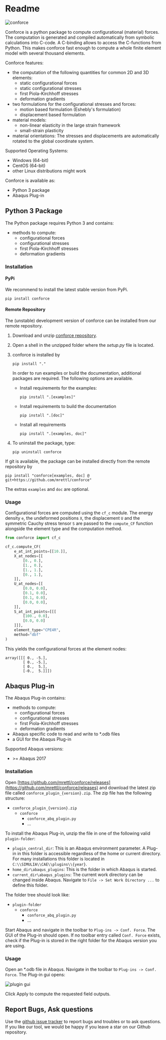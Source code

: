 Readme
======

![conforce](conforce_logo.png)

Conforce is a python package to compute configurational (material) forces.
The computation is generated and compiled automatically from symbolic calculations into C-code.
A C-binding allows to access the C-functions from Python.
This makes conforce fast enough to compute a whole finite element model with several thousand elements.

Conforce features:

- the computation of the following quantities for common 2D and 3D elements:
  - static configurational forces
  - static configurational stresses
  - first Piola-Kirchhoff stresses
  - deformation gradients
- two formulations for the configurational stresses and forces:
  - motion based formulation (Eshebly's formulation)
  - displacement based formulation
- material models:
  - non-linear elasticity in the large strain framework
  - small-strain plasticity
- material orientations: The stresses and displacements are automatically rotated to the global coordinate system.


Supported Operating Systems:
- Windows (64-bit)
- CentOS (64-bit)
- other Linux distributions might work


Conforce is available as:
- Python 3 package
- Abaqus Plug-in

## Python 3 Package

The Python package requires Python 3 and contains:

- methods to compute:
  - configurational forces
  - configurational stresses
  - first Piola-Kirchhoff stresses
  - deformation gradients

### Installation 

#### PyPi

We recommend to install the latest stable version from PyPi.

````shell
pip install conforce
````

#### Remote Repository

The (unstable) development version of conforce can be installed 
from our remote repository.

1. Download and unzip [conforce repository](https://github.com/mrettl/conforce).
2. Open a shell in the unzipped folder where the *setup.py* file is located.
3. conforce is installed by
   ````shell
   pip install "."
   ````
   In order to run examples or build the documentation,
   additional packages are required.
   The following options are available.
   - Install requirements for the examples:
     ````shell
     pip install ".[examples]"
     ````
   - Install requirements to build the documentation
     ````shell
     pip install ".[doc]"
     ````
   - Install all requirements
     ````shell
     pip install ".[examples, doc]"
     ````
   
4. To uninstall the package, type:
    ````shell
    pip uninstall conforce
    ````

If git is available, the package can be installed directly from the remote repository by
````shell
pip install "conforce[examples, doc] @ git+https://github.com/mrettl/conforce"
````
The extras `examples` and `doc` are optional.

### Usage

Configurational forces are computed using the `cf_c` module.
The energy density `e`, the undeformed positions `X`,
the displacement `U` and the symmetric Cauchy stress tensor `S`
are passed to the `compute_CF` function alongside the element type and the computation method.

````python
from conforce import cf_c

cf_c.compute_CF(
    e_at_int_points=[[10.]],
    X_at_nodes=[[
        [0., 0.],
        [1., 0.],
        [1., 1.],
        [0., 1.],
    ]],
    U_at_nodes=[[
        [0.0, 0.0],
        [0.1, 0.0],
        [0.1, 0.0],
        [0.0, 0.0],
    ]],
    S_at_int_points=[[[
        [100., 0.0],
        [0.0, 0.0]
    ]]],
    element_type="CPE4R",
    method="dbf"
)
````

This yields the configurational forces at the element nodes:

````
array([[[ 0., -5.],
        [ 0., -5.],
        [ 0.,  5.],
        [-0.,  5.]]])
````


## Abaqus Plug-in

The Abaqus Plug-in contains:

- methods to compute:
  - configurational forces
  - configurational stresses
  - first Piola-Kirchhoff stresses
  - deformation gradients
- Abaqus specific code to read and write to *.odb files
- a GUI for the Abaqus Plug-in

Supported Abaqus versions:
- \>= Abaqus 2017

### Installation

Open 
[https://github.com/mrettl/conforce/releases](https://github.com/mrettl/conforce/releases)
and download the latest zip file called `conforce_plugin_{version}.zip`.
The zip file has the following structure:

- `conforce_plugin_{version}.zip`
  - `conforce`
    - `conforce_abq_plugin.py`
    - ...

To install the Abaqus Plug-in, unzip the file in one of the following valid `plugin-folder`:

- `plugin_central_dir`: This is an Abaqus environment parameter.
  A Plug-in in this folder is accessible regardless of the home
  or current directory. For many installations this folder is located in
  `C:\\SIMULIA\\CAE\\plugins\\{year}`.
- `home_dir\abaqus_plugins`: This is the folder in which Abaqus is started.
- `current_dir\abaqus_plugins`: The current work directory can be changed inside Abaqus.
  Navigate to `File -> Set Work Directory ...` to define this folder.

The folder tree should look like:

- `plugin-folder`
  - `conforce`
    - `conforce_abq_plugin.py`
    - ...

Start Abaqus and navigate in the toolbar to `Plug-ins -> Conf. Force`.
The GUI of the Plug-in should open.
If no toolbar entry called `Conf. Force` exists, check if the Plug-in is stored in the right folder 
for the Abaqus version you are using.


### Usage

Open an *.odb file in Abaqus.
Navigate in the toolbar to `Plug-ins -> Conf. Force`.
The Plug-in gui opens:

![plugin gui](plugin_gui.png)

Click Apply to compute the requested field outputs.


## Report Bugs, Ask questions

Use the [github issue tracker](https://github.com/mrettl/conforce/issues) to report
bugs and troubles or to ask questions.
If you like our tool, we would be happy if you leave a star on our Github repository.
